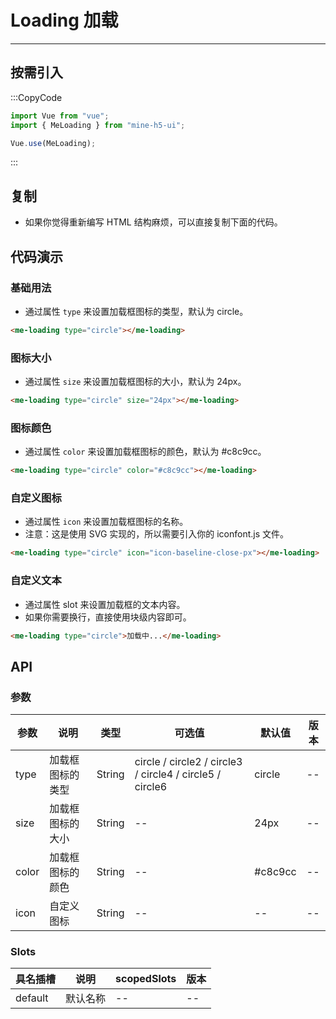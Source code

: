 # Loading 加载

---

## 按需引入

:::CopyCode

```JavaScript
import Vue from "vue";
import { MeLoading } from "mine-h5-ui";

Vue.use(MeLoading);
```

:::

## 复制

- 如果你觉得重新编写 HTML 结构麻烦，可以直接复制下面的代码。

## 代码演示

### 基础用法

- 通过属性 `type` 来设置加载框图标的类型，默认为 circle。

```HTML
<me-loading type="circle"></me-loading>
```

### 图标大小

- 通过属性 `size` 来设置加载框图标的大小，默认为 24px。

```HTML
<me-loading type="circle" size="24px"></me-loading>
```

### 图标颜色

- 通过属性 `color` 来设置加载框图标的颜色，默认为 #c8c9cc。

```HTML
<me-loading type="circle" color="#c8c9cc"></me-loading>
```

### 自定义图标

- 通过属性 `icon` 来设置加载框图标的名称。
- 注意：这是使用 SVG 实现的，所以需要引入你的 iconfont.js 文件。

```HTML
<me-loading type="circle" icon="icon-baseline-close-px"></me-loading>
```

### 自定义文本

- 通过属性 slot 来设置加载框的文本内容。
- 如果你需要换行，直接使用块级内容即可。

```HTML
<me-loading type="circle">加载中...</me-loading>
```

## API

### 参数

| 参数  | 说明             | 类型   | 可选值                                                   | 默认值  | 版本 |
| ----- | ---------------- | ------ | -------------------------------------------------------- | ------- | ---- |
| type  | 加载框图标的类型 | String | circle / circle2 / circle3 / circle4 / circle5 / circle6 | circle  | --   |
| size  | 加载框图标的大小 | String | --                                                       | 24px    | --   |
| color | 加载框图标的颜色 | String | --                                                       | #c8c9cc | --   |
| icon  | 自定义图标       | String | --                                                       | --      | --   |

### Slots

| 具名插槽 | 说明     | scopedSlots | 版本 |
| -------- | -------- | ----------- | ---- |
| default  | 默认名称 | --          | --   |
